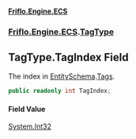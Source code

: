 #### [Friflo.Engine.ECS](index.md#'index')
### [Friflo.Engine.ECS](Friflo.Engine.ECS.md#'Friflo.Engine.ECS').[TagType](TagType.md#'Friflo.Engine.ECS.TagType')

## TagType.TagIndex Field

The index in [EntitySchema](EntitySchema.md#'Friflo.Engine.ECS.EntitySchema').[Tags](EntitySchema.Tags.md#'Friflo.Engine.ECS.EntitySchema.Tags').

```csharp
public readonly int TagIndex;
```

#### Field Value
[System.Int32](https://docs.microsoft.com/en-us/dotnet/api/System.Int32#'System.Int32')